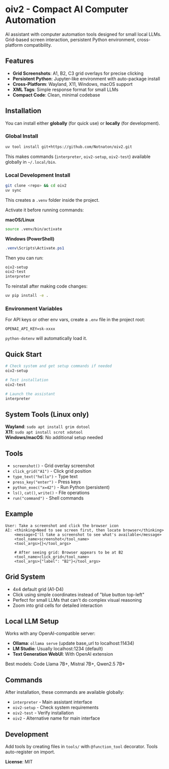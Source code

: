 # oiv2 - Compact AI Computer Automation

AI assistant with computer automation tools designed for small local LLMs. Grid-based screen interaction, persistent Python environment, cross-platform compatibility.

## Features
- **Grid Screenshots**: A1, B2, C3 grid overlays for precise clicking
- **Persistent Python**: Jupyter-like environment with auto-package install  
- **Cross-Platform**: Wayland, X11, Windows, macOS support
- **XML Tags**: Simple response format for small LLMs
- **Compact Code**: Clean, minimal codebase

## Installation

You can install either **globally** (for quick use) or **locally** (for development).

### Global Install
```bash
uv tool install git+https://github.com/Notnaton/oiv2.git
```
This makes commands (`interpreter`, `oiv2-setup`, `oiv2-test`) available globally in `~/.local/bin`.

### Local Development Install
```bash
git clone <repo> && cd oiv2
uv sync
```
This creates a `.venv` folder inside the project.

Activate it before running commands:

**macOS/Linux**
```bash
source .venv/bin/activate
```

**Windows (PowerShell)**
```powershell
.venv\Scripts\Activate.ps1
```

Then you can run:
```bash
oiv2-setup
oiv2-test
interpreter
```

To reinstall after making code changes:
```bash
uv pip install -e .
```

### Environment Variables
For API keys or other env vars, create a `.env` file in the project root:
```
OPENAI_API_KEY=sk-xxxx
```
`python-dotenv` will automatically load it.

## Quick Start
```bash
# Check system and get setup commands if needed
oiv2-setup

# Test installation  
oiv2-test

# Launch the assistant
interpreter
```

## System Tools (Linux only)
**Wayland**: `sudo apt install grim dotool`  
**X11**: `sudo apt install scrot xdotool`  
**Windows/macOS**: No additional setup needed

## Tools
- `screenshot()` - Grid overlay screenshot
- `click_grid("A1")` - Click grid position
- `type_text("hello")` - Type text
- `press_key("enter")` - Press keys
- `python_exec("x=42")` - Run Python (persistent)
- `ls()`, `cat()`, `write()` - File operations
- `run("command")` - Shell commands

## Example
```
User: Take a screenshot and click the browser icon
AI: <thinking>Need to see screen first, then locate browser</thinking>
    <message>I'll take a screenshot to see what's available</message>
    <tool_name>screenshot</tool_name>
    <tool_args>{}</tool_args>
    
    # After seeing grid: Browser appears to be at B2
    <tool_name>click_grid</tool_name>
    <tool_args>{"label": "B2"}</tool_args>
```

## Grid System
- 4x4 default grid (A1-D4)
- Click using simple coordinates instead of "blue button top-left"
- Perfect for small LLMs that can't do complex visual reasoning
- Zoom into grid cells for detailed interaction

## Local LLM Setup
Works with any OpenAI-compatible server:
- **Ollama**: `ollama serve` (update base_url to localhost:11434)
- **LM Studio**: Usually localhost:1234 (default)
- **Text Generation WebUI**: With OpenAI extension

Best models: Code Llama 7B+, Mistral 7B+, Qwen2.5 7B+

## Commands
After installation, these commands are available globally:
- `interpreter` - Main assistant interface
- `oiv2-setup` - Check system requirements  
- `oiv2-test` - Verify installation
- `oiv2` - Alternative name for main interface

## Development
Add tools by creating files in `tools/` with `@function_tool` decorator. Tools auto-register on import.

**License**: MIT
